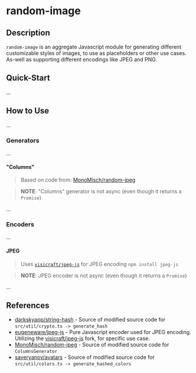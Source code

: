 # random-image

## Description

`random-image` is an aggregate Javascript module for generating different customizable styles of images, to use as placeholders or other use cases. As-well as supporting different encodings like JPEG and PNG.

## Quick-Start

...

## How to Use

...

### Generators

...

#### "Columns"

> Based on code from: [MonoMisch/random-jpeg](ttps://github.com/MonoMisch/random-jpeg)

> **NOTE**: "Columns" generator is not async (even though it returns a `Promise`)

...

### Encoders

...

#### JPEG

> Uses [`visicraft/jpeg-js`](https://github.com/visicraft/jpeg-js) for JPEG encoding
> `npm install jpeg-js`

> **NOTE**: JPEG encoder is not async (even though it returns a `Promise`)

...

## References

-   [darkskyapp/string-hash](https://github.com/darkskyapp/string-hash) - Source of modified source code for `src/util/crypto.ts -> generate_hash`
-   [eugeneware/jpeg-js](https://github.com/eugeneware/jpeg-js) - Pure Javascript encoder used for JPEG encoding. Utilizing the [visicraft/jpeg-js](https://github.com/visicraft/jpeg-js) fork, for specific use case.
-   [MonoMisch/random-jpeg](ttps://github.com/MonoMisch/random-jpeg) - Source of modified source code for `ColumnsGenerator`
-   [saveryanov/avatars](https://github.com/saveryanov/avatars) - Source of modified source code for `src/util/colors.ts -> generate_hashed_colors`
